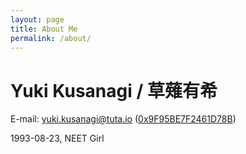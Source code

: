 ```yaml
---
layout: page
title: About Me
permalink: /about/
---
```


# Yuki Kusanagi / 草薙有希

E-mail: yuki.kusanagi@tuta.io ([0x9F95BE7F2461D78B](https://pgp.key-server.io/download/0x9F95BE7F2461D78B))

1993-08-23, NEET Girl
